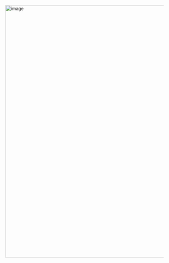 <img width="1200" height="800" alt="image" src="https://github.com/user-attachments/assets/8f7eb9d1-d786-409c-be2d-78122d109091" />
